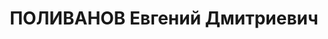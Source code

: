 ---
title: ПОЛИВАНОВ Евгений Дмитриевич
description: "Род. в 1892, г. Смоленск, русский, обр.: высшее, член ВКП(б). Проживал:\
  \ Фрунзе, ул. Дзержинского, д. 37, кв. 3. Профессор Института киргизского языка\
  \ и письменности, владел восемнадцатью иностранными языками \n  Арестован 16.08.1937.\
  \ Обв.: шпионаж. Приговор: ВК ВС СССР, 25.01.1938 – ВМН. Расстрелян 25.01.1938,\
  \ г.Москва. \n  Реабилитирован Пленумом Верховного суда СССР 03.04.1963"
---
